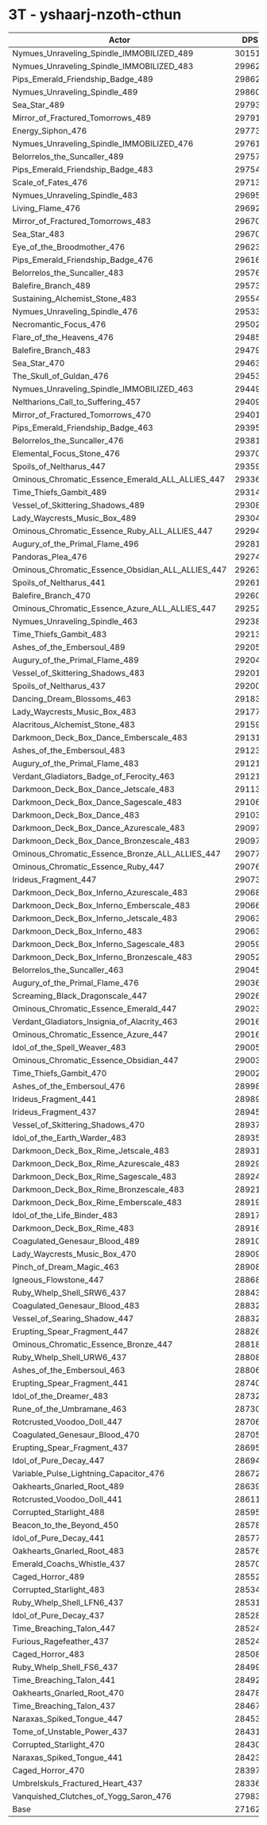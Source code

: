 # 3T - yshaarj-nzoth-cthun
| Actor | DPS | Increase |
|---|:---:|:---:|
|Nymues_Unraveling_Spindle_IMMOBILIZED_489|301514|11.00%|
|Nymues_Unraveling_Spindle_IMMOBILIZED_483|299620|10.31%|
|Pips_Emerald_Friendship_Badge_489|298620|9.94%|
|Nymues_Unraveling_Spindle_489|298602|9.93%|
|Sea_Star_489|297934|9.69%|
|Mirror_of_Fractured_Tomorrows_489|297911|9.68%|
|Energy_Siphon_476|297738|9.61%|
|Nymues_Unraveling_Spindle_IMMOBILIZED_476|297614|9.57%|
|Belorrelos_the_Suncaller_489|297579|9.56%|
|Pips_Emerald_Friendship_Badge_483|297545|9.54%|
|Scale_of_Fates_476|297136|9.39%|
|Nymues_Unraveling_Spindle_483|296952|9.32%|
|Living_Flame_476|296920|9.31%|
|Mirror_of_Fractured_Tomorrows_483|296705|9.23%|
|Sea_Star_483|296700|9.23%|
|Eye_of_the_Broodmother_476|296234|9.06%|
|Pips_Emerald_Friendship_Badge_476|296160|9.03%|
|Belorrelos_the_Suncaller_483|295767|8.89%|
|Balefire_Branch_489|295730|8.87%|
|Sustaining_Alchemist_Stone_483|295544|8.81%|
|Nymues_Unraveling_Spindle_476|295331|8.73%|
|Necromantic_Focus_476|295028|8.62%|
|Flare_of_the_Heavens_476|294857|8.55%|
|Balefire_Branch_483|294796|8.53%|
|Sea_Star_470|294632|8.47%|
|The_Skull_of_Guldan_476|294530|8.43%|
|Nymues_Unraveling_Spindle_IMMOBILIZED_463|294499|8.42%|
|Neltharions_Call_to_Suffering_457|294091|8.27%|
|Mirror_of_Fractured_Tomorrows_470|294015|8.24%|
|Pips_Emerald_Friendship_Badge_463|293952|8.22%|
|Belorrelos_the_Suncaller_476|293818|8.17%|
|Elemental_Focus_Stone_476|293707|8.13%|
|Spoils_of_Neltharus_447|293595|8.09%|
|Ominous_Chromatic_Essence_Emerald_ALL_ALLIES_447|293366|8.00%|
|Time_Thiefs_Gambit_489|293144|7.92%|
|Vessel_of_Skittering_Shadows_489|293086|7.90%|
|Lady_Waycrests_Music_Box_489|293044|7.89%|
|Ominous_Chromatic_Essence_Ruby_ALL_ALLIES_447|292947|7.85%|
|Augury_of_the_Primal_Flame_496|292811|7.80%|
|Pandoras_Plea_476|292749|7.78%|
|Ominous_Chromatic_Essence_Obsidian_ALL_ALLIES_447|292635|7.74%|
|Spoils_of_Neltharus_441|292619|7.73%|
|Balefire_Branch_470|292602|7.72%|
|Ominous_Chromatic_Essence_Azure_ALL_ALLIES_447|292524|7.69%|
|Nymues_Unraveling_Spindle_463|292386|7.64%|
|Time_Thiefs_Gambit_483|292131|7.55%|
|Ashes_of_the_Embersoul_489|292052|7.52%|
|Augury_of_the_Primal_Flame_489|292047|7.52%|
|Vessel_of_Skittering_Shadows_483|292017|7.51%|
|Spoils_of_Neltharus_437|292008|7.50%|
|Dancing_Dream_Blossoms_463|291836|7.44%|
|Lady_Waycrests_Music_Box_483|291775|7.42%|
|Alacritous_Alchemist_Stone_483|291592|7.35%|
|Darkmoon_Deck_Box_Dance_Emberscale_483|291318|7.25%|
|Ashes_of_the_Embersoul_483|291233|7.22%|
|Augury_of_the_Primal_Flame_483|291218|7.21%|
|Verdant_Gladiators_Badge_of_Ferocity_463|291211|7.21%|
|Darkmoon_Deck_Box_Dance_Jetscale_483|291137|7.18%|
|Darkmoon_Deck_Box_Dance_Sagescale_483|291061|7.16%|
|Darkmoon_Deck_Box_Dance_483|291031|7.14%|
|Darkmoon_Deck_Box_Dance_Azurescale_483|290979|7.13%|
|Darkmoon_Deck_Box_Dance_Bronzescale_483|290970|7.12%|
|Ominous_Chromatic_Essence_Bronze_ALL_ALLIES_447|290771|7.05%|
|Ominous_Chromatic_Essence_Ruby_447|290763|7.05%|
|Irideus_Fragment_447|290730|7.03%|
|Darkmoon_Deck_Box_Inferno_Azurescale_483|290683|7.02%|
|Darkmoon_Deck_Box_Inferno_Emberscale_483|290661|7.01%|
|Darkmoon_Deck_Box_Inferno_Jetscale_483|290639|7.00%|
|Darkmoon_Deck_Box_Inferno_483|290636|7.00%|
|Darkmoon_Deck_Box_Inferno_Sagescale_483|290592|6.98%|
|Darkmoon_Deck_Box_Inferno_Bronzescale_483|290528|6.96%|
|Belorrelos_the_Suncaller_463|290450|6.93%|
|Augury_of_the_Primal_Flame_476|290365|6.90%|
|Screaming_Black_Dragonscale_447|290265|6.86%|
|Ominous_Chromatic_Essence_Emerald_447|290230|6.85%|
|Verdant_Gladiators_Insignia_of_Alacrity_463|290163|6.82%|
|Ominous_Chromatic_Essence_Azure_447|290161|6.82%|
|Idol_of_the_Spell_Weaver_483|290053|6.78%|
|Ominous_Chromatic_Essence_Obsidian_447|290032|6.78%|
|Time_Thiefs_Gambit_470|290027|6.78%|
|Ashes_of_the_Embersoul_476|289983|6.76%|
|Irideus_Fragment_441|289899|6.73%|
|Irideus_Fragment_437|289457|6.56%|
|Vessel_of_Skittering_Shadows_470|289373|6.53%|
|Idol_of_the_Earth_Warder_483|289356|6.53%|
|Darkmoon_Deck_Box_Rime_Jetscale_483|289316|6.51%|
|Darkmoon_Deck_Box_Rime_Azurescale_483|289297|6.51%|
|Darkmoon_Deck_Box_Rime_Sagescale_483|289248|6.49%|
|Darkmoon_Deck_Box_Rime_Bronzescale_483|289211|6.47%|
|Darkmoon_Deck_Box_Rime_Emberscale_483|289194|6.47%|
|Idol_of_the_Life_Binder_483|289173|6.46%|
|Darkmoon_Deck_Box_Rime_483|289161|6.46%|
|Coagulated_Genesaur_Blood_489|289106|6.44%|
|Lady_Waycrests_Music_Box_470|289092|6.43%|
|Pinch_of_Dream_Magic_463|289086|6.43%|
|Igneous_Flowstone_447|288686|6.28%|
|Ruby_Whelp_Shell_SRW6_437|288432|6.19%|
|Coagulated_Genesaur_Blood_483|288326|6.15%|
|Vessel_of_Searing_Shadow_447|288324|6.15%|
|Erupting_Spear_Fragment_447|288266|6.13%|
|Ominous_Chromatic_Essence_Bronze_447|288183|6.10%|
|Ruby_Whelp_Shell_URW6_437|288087|6.06%|
|Ashes_of_the_Embersoul_463|288064|6.05%|
|Erupting_Spear_Fragment_441|287408|5.81%|
|Idol_of_the_Dreamer_483|287329|5.78%|
|Rune_of_the_Umbramane_463|287306|5.77%|
|Rotcrusted_Voodoo_Doll_447|287065|5.68%|
|Coagulated_Genesaur_Blood_470|287057|5.68%|
|Erupting_Spear_Fragment_437|286951|5.64%|
|Idol_of_Pure_Decay_447|286949|5.64%|
|Variable_Pulse_Lightning_Capacitor_476|286727|5.56%|
|Oakhearts_Gnarled_Root_489|286395|5.44%|
|Rotcrusted_Voodoo_Doll_441|286115|5.33%|
|Corrupted_Starlight_488|285954|5.28%|
|Beacon_to_the_Beyond_450|285784|5.21%|
|Idol_of_Pure_Decay_441|285778|5.21%|
|Oakhearts_Gnarled_Root_483|285762|5.20%|
|Emerald_Coachs_Whistle_437|285709|5.19%|
|Caged_Horror_489|285524|5.12%|
|Corrupted_Starlight_483|285348|5.05%|
|Ruby_Whelp_Shell_LFN6_437|285311|5.04%|
|Idol_of_Pure_Decay_437|285288|5.03%|
|Time_Breaching_Talon_447|285243|5.01%|
|Furious_Ragefeather_437|285242|5.01%|
|Caged_Horror_483|285089|4.96%|
|Ruby_Whelp_Shell_FS6_437|284993|4.92%|
|Time_Breaching_Talon_441|284928|4.90%|
|Oakhearts_Gnarled_Root_470|284784|4.84%|
|Time_Breaching_Talon_437|284674|4.80%|
|Naraxas_Spiked_Tongue_447|284537|4.75%|
|Tome_of_Unstable_Power_437|284311|4.67%|
|Corrupted_Starlight_470|284300|4.67%|
|Naraxas_Spiked_Tongue_441|284234|4.64%|
|Caged_Horror_470|283972|4.55%|
|Umbrelskuls_Fractured_Heart_437|283363|4.32%|
|Vanquished_Clutches_of_Yogg_Saron_476|279837|3.02%|
|Base|271624|0.00%|
